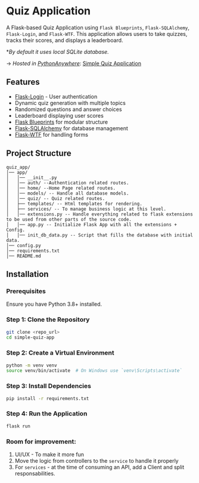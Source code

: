 # Quiz Application
 
A Flask-based Quiz Application using `Flask Blueprints`, `Flask-SQLAlchemy`, `Flask-Login`, and `Flask-WTF`.
This application allows users to take quizzes, tracks their scores, and displays a leaderboard.

*_By default it uses local SQLite database._

-> *Hosted in [PythonAnywhere](https://www.pythonanywhere.com/)*: [Simple Quiz Application](https://merendafrancon.eu.pythonanywhere.com/) 
## Features
- [Flask-Login](https://flask-login.readthedocs.io/en/latest/) - User authentication 
- Dynamic quiz generation with multiple topics
- Randomized questions and answer choices
- Leaderboard displaying user scores
- [Flask Blueprints](https://flask.palletsprojects.com/en/stable/blueprints/) for modular structure
- [Flask-SQLAlchemy](https://flask-sqlalchemy.readthedocs.io/en/stable/quickstart/) for database management
- [Flask-WTF](https://flask.palletsprojects.com/en/stable/patterns/wtforms/) for handling forms

## Project Structure
```plaintext
quiz_app/
│── app/
│   │── __init__.py
│   │── auth/ --Authentication related routes.
│   │── home/ --Home Page related routes.
│   │── models/ -- Handle all database models.
│   │── quiz/ -- Quiz related routes.
│   ├── templates/ -- Html templates for rendering.
│   ├── services/ -- To manage business logic at this level.
│   │── extensions.py -- Handle everything related to flask extensions to be used from other parts of the source code.
│   │── app.py -- Initialize Flask App with all the extensions + Config.
│   │── init_db_data.py -- Script that fills the database with initial data.
│── config.py
│── requirements.txt
│── README.md
```

## Installation
### Prerequisites
Ensure you have Python 3.8+ installed.

### Step 1: Clone the Repository
```bash
git clone <repo_url>
cd simple-quiz-app
```

### Step 2: Create a Virtual Environment
```bash
python -m venv venv
source venv/bin/activate  # On Windows use `venv\Scripts\activate`
```

### Step 3: Install Dependencies
```bash
pip install -r requirements.txt
```

### Step 4: Run the Application
```bash
flask run
```

### Room for improvement:
1. UI/UX - To make it more fun
2. Move the logic from controllers to the `service` to handle it properly
3. For `services` - at the time of consuming an API, add a Client and split responsabilities.